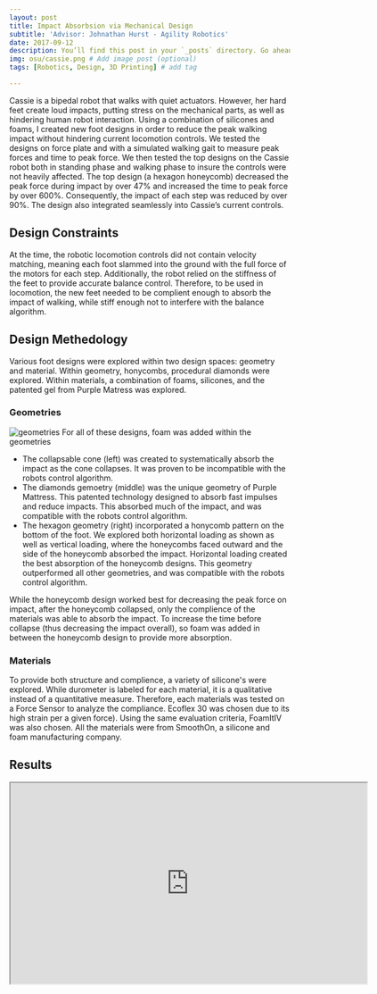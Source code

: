 ```yaml
---
layout: post
title: Impact Absorbsion via Mechanical Design
subtitle: 'Advisor: Johnathan Hurst - Agility Robotics'
date: 2017-09-12 
description: You’ll find this post in your `_posts` directory. Go ahead and edit it and re-build the site to see your changes. # Add post description (optional)
img: osu/cassie.png # Add image post (optional)
tags: [Robotics, Design, 3D Printing] # add tag

---
```


Cassie is a bipedal robot that walks with quiet actuators. However, her hard feet create loud impacts, putting stress on the mechanical parts, as well as hindering human robot interaction. Using a combination of silicones and foams, I created new foot designs in order to reduce the peak walking impact without hindering current locomotion controls. We tested the designs on force plate and with a simulated walking gait to measure peak forces and time to peak force. We then tested the top designs on the Cassie robot both in standing phase and walking phase to insure the controls were not heavily affected. The top design (a hexagon honeycomb) decreased the peak force during impact by over 47% and increased the time to peak force by over 600%. Consequently, the impact of each step was reduced by over 90%. The design also integrated seamlessly into Cassie’s current controls.

## Design Constraints
At the time, the robotic locomotion controls did not contain velocity matching, meaning each foot slammed into the ground with the full force of the motors for each step. Additionally, the robot relied on the stiffness of the feet to provide accurate balance control. Therefore, to be used in locomotion, the new feet needed to be complient enough to absorb the impact of walking, while stiff enough not to interfere with the balance algorithm.

## Design Methedology

Various foot designs were explored within two design spaces: geometry and material. Within geometry, honycombs, procedural diamonds were explored. Within materials, a combination of foams, silicones, and the patented gel from Purple Matress was explored.

### Geometries
![geometries]({{site.baseurl}}/assets/img/osu/geoms.png)
For all of these designs, foam was added within the geometries 

* The collapsable cone (left) was created to systematically absorb the impact as the cone collapses. It was proven to be incompatible with the robots control algorithm.
* The diamonds gemoetry (middle) was the unique geometry of Purple Mattress. This patented technology designed to absorb fast impulses and reduce impacts. This absorbed much of the impact, and was compatible with the robots control algorithm.
* The hexagon geometry (right) incorporated a honycomb pattern on the bottom of the foot. We explored both horizontal loading as shown as well as vertical loading, where the honeycombs faced outward and the side of the honeycomb absorbed the impact. Horizontal loading created the best absorption of the honeycomb designs. This geometry outperformed all other geometries, and was compatible with the robots control algorithm.

While the honeycomb design worked best for decreasing the peak force on impact, after the honeycomb collapsed, only the complience of the materials was able to absorb the impact. To increase the time before collapse (thus decreasing the impact overall), so foam was added in between the honeycomb design to provide more absorption. 

### Materials
To provide both structure and complience, a variety of silicone's were explored. While durometer is labeled for each material, it is a qualitative instead of a quantitative measure. Therefore, each materials was tested on a Force Sensor to analyze the compliance. Ecoflex 30 was chosen due to its high strain per a given force). Using the same evaluation criteria, FoamItIV was also chosen. All the materials were from SmoothOn, a silicone and foam manufacturing company.

## Results
<div style="text-align: center">
<iframe src="https://drive.google.com/file/d/1TLNToWvCaxw_bIhwnJBLBgxj5KIDgtc7/preview" width="640" height="360" ></iframe>
</div>

